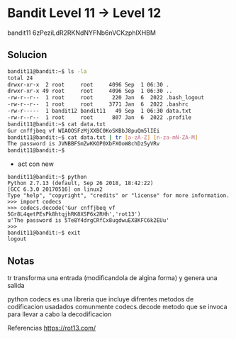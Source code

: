# Bandit Level 11 → Level 12

bandit11
6zPeziLdR2RKNdNYFNb6nVCKzphlXHBM


## Solucion
```bash
bandit11@bandit:~$ ls -la
total 24
drwxr-xr-x  2 root     root     4096 Sep  1 06:30 .
drwxr-xr-x 49 root     root     4096 Sep  1 06:30 ..
-rw-r--r--  1 root     root      220 Jan  6  2022 .bash_logout
-rw-r--r--  1 root     root     3771 Jan  6  2022 .bashrc
-rw-r-----  1 bandit12 bandit11   49 Sep  1 06:30 data.txt
-rw-r--r--  1 root     root      807 Jan  6  2022 .profile
bandit11@bandit:~$ cat data.txt 
Gur cnffjbeq vf WIAOOSFzMjXXBC0KoSKBbJ8puQm5lIEi
bandit11@bandit:~$ cat data.txt | tr [a-zA-Z] [n-za-mN-ZA-M]
The password is JVNBBFSmZwKKOP0XbFXOoW8chDz5yVRv
bandit11@bandit:~$ 

```

- act con new
```
bandit11@bandit:~$ python
Python 2.7.13 (default, Sep 26 2018, 18:42:22) 
[GCC 6.3.0 20170516] on linux2
Type "help", "copyright", "credits" or "license" for more information.
>>> import codecs
>>> codecs.decode('Gur cnffjbeq vf 5Gr8L4qetPEsPk8htqjhRK8XSP6x2RHh','rot13')
u'The password is 5Te8Y4drgCRfCx8ugdwuEX8KFC6k2EUu'
>>> 
bandit11@bandit:~$ exit
logout
```

## Notas

tr          transforma una entrada (modificandola de algina forma) y genera una salida

python
codecs          es una libreria que incluye difrentes metodos de codificacion usadados comunmente
codecs.decode   metodo que se invoca para llevar a cabo la decodificacion


Referencias
https://rot13.com/